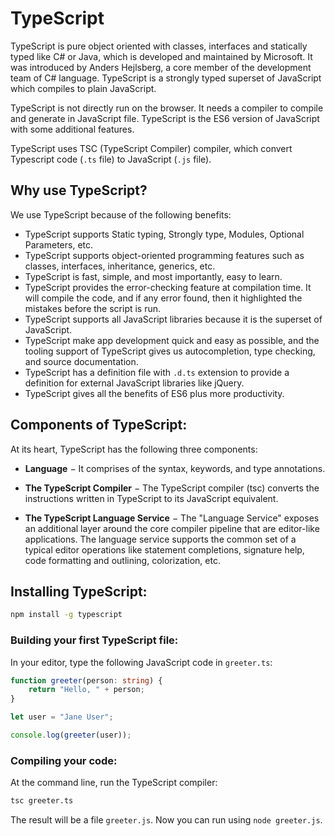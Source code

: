 # TypeScript

TypeScript is pure object oriented with classes, interfaces and statically typed like C# or Java, which is developed and maintained by Microsoft. It was introduced by Anders Hejlsberg, a core member of the development team of C# language. TypeScript is a strongly typed superset of JavaScript which compiles to plain JavaScript.

TypeScript is not directly run on the browser. It needs a compiler to compile and generate in JavaScript file. TypeScript is the ES6 version of JavaScript with some additional features.

TypeScript uses TSC (TypeScript Compiler) compiler, which convert Typescript code (`.ts` file) to JavaScript (`.js` file).

## Why use TypeScript?

We use TypeScript because of the following benefits:

- TypeScript supports Static typing, Strongly type, Modules, Optional Parameters, etc.
- TypeScript supports object-oriented programming features such as classes, interfaces, inheritance, generics, etc.
- TypeScript is fast, simple, and most importantly, easy to learn.
- TypeScript provides the error-checking feature at compilation time. It will compile the code, and if any error found, then it highlighted the mistakes before the script is run.
- TypeScript supports all JavaScript libraries because it is the superset of JavaScript.
- TypeScript make app development quick and easy as possible, and the tooling support of TypeScript gives us autocompletion, type checking, and source documentation.
- TypeScript has a definition file with `.d.ts` extension to provide a definition for external JavaScript libraries like jQuery.
- TypeScript gives all the benefits of ES6 plus more productivity.

## Components of TypeScript:

At its heart, TypeScript has the following three components:

- **Language** − It comprises of the syntax, keywords, and type annotations.

- **The TypeScript Compiler** − The TypeScript compiler (tsc) converts the instructions written in TypeScript to its JavaScript equivalent.

- **The TypeScript Language Service** − The "Language Service" exposes an additional layer around the core compiler pipeline that are editor-like applications. The language service supports the common set of a typical editor operations like statement completions, signature help, code formatting and outlining, colorization, etc.

## Installing TypeScript:

```cmd
npm install -g typescript
```

### Building your first TypeScript file:

In your editor, type the following JavaScript code in `greeter.ts`:

```ts
function greeter(person: string) {
    return "Hello, " + person;
}

let user = "Jane User";

console.log(greeter(user));
```

### Compiling your code:

At the command line, run the TypeScript compiler:

```cmd
tsc greeter.ts
```

The result will be a file `greeter.js`. Now you can run using `node greeter.js`.